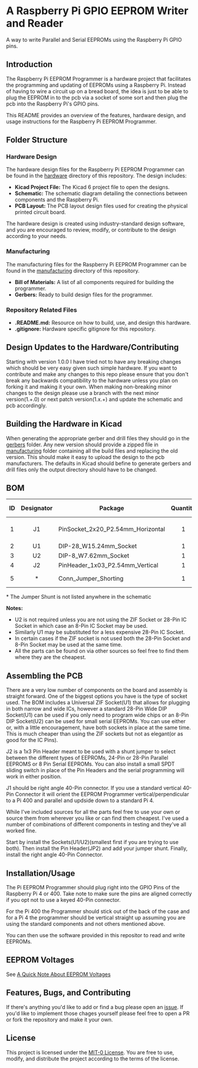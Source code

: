 # __A Raspberry Pi GPIO EEPROM Writer and Reader__ 

A way to write Parallel and Serial EEPROMs using the Raspberry Pi GPIO pins.

## __Introduction__
The Raspberry Pi EEPROM Programmer is a hardware project that facilitates the programming and updating of EEPROMs using a Raspberry Pi. Instead of having to wire a circuit up on a bread board, the idea is just to be able to plug the EEPROM in to the pcb via a socket of some sort and then plug the pcb into the Raspberry Pi's GPIO pins.

This README provides an overview of the features, hardware design, and usage instructions for the Raspberry Pi EEPROM Programmer.

## __Folder Structure__

### Hardware Design
The hardware design files for the Raspberry Pi EEPROM Programmer can be found in the [hardware](../hardware/design/) directory of this repository. The design includes:

- **Kicad Project File:** The Kicad 6 project file to open the designs.
- **Schematic:** The schematic diagram detailing the connections between components and the Raspberry Pi.
- **PCB Layout:** The PCB layout design files used for creating the physical printed circuit board.

The hardware design is created using industry-standard design software, and you are encouraged to review, modify, or contribute to the design according to your needs.

### Manufacturing
The manufacturing files for the Raspberry Pi EEPROM Programmer can be found in the [manufacturing](../hardware/manufacturing/) directory of this repository.

- **Bill of Materials:** A list of all components required for building the programmer.
- **Gerbers:** Ready to build design files for the programmer.

### Repository Related Files

- **.README.md:** Resource on how to build, use, and design this hardware.
- **.gitignore:** Hardware specific gitignore for this repository.

## __Design Updates to the Hardware/Contributing__
Starting with version 1.0.0 I have tried not to have any breaking changes which should be very easy given such simple hardware. 
If you want to contribute and make any changes to this repo please ensure that you don't break any backwards compatibility to the hardware unless you plan on forking it and making it your own. When making non-breaking minor changes to the design please use a branch with the next minor version(1.+.0) or next patch version(1.x.+) and update the schematic and pcb accordingly.

## __Building the Hardware in Kicad__
When generating the appropriate gerber and drill files they should go in the [gerbers](./manufacturing/gerbers/) folder. Any new version should provide a zipped file in [manufacturing](./manufacturing/) folder containing all the build files and replacing the old version. This should make it easy to upload the design to the pcb manufacturers. The defaults in Kicad should befine to generate gerbers and drill files only the output directory should have to be changed.

## __BOM__
| ID | Designator | Package                            | Quantity |         Designation         |       Part Number/Link      |
|:--:|:----------:|------------------------------------|:--------:|-----------------------------|:---------------------------:|
| 1  | J1         | PinSocket_2x20_P2.54mm_Horizontal  |    1     | Raspberry Pi GPIO Connector |  [SFH11-PBPC-D20-RA-BK](https://www.digikey.com/en/products/detail/sullins-connector-solutions/SFH11-PBPC-D20-RA-BK/1990101)  |
| 2  | U1         | DIP-28_W15.24mm_Socket             |    1     | ZIF Socket                  |  [28-6554-11](https://www.digikey.com/en/products/detail/aries-electronics/28-6554-11/27594)                                  |
| 3  | U2         | DIP-8_W7.62mm_Socket               |    1     |                             |                                                                                                                               |
| 4  | J2         | PinHeader_1x03_P2.54mm_Vertical    |    1     | Conn_01x03                  |  [TS-103-G-A](https://www.digikey.com/en/products/detail/samtec-inc/TS-103-G-A/1105459)                                       |
| 5  | *          | Conn_Jumper_Shorting               |    1     | *                           |  [QPC02SXGN-RC](https://www.digikey.com/en/products/detail/sullins-connector-solutions/QPC02SXGN-RC/2618262)                                       |

\* The Jumper Shunt is not listed anywhere in the schematic

__Notes:__
* U2 is not required unless you are not using the ZIF Socket or 28-Pin IC Socket in which case an 8-Pin IC Socket may be used.
* Similarly U1 may be substituted for a less expensive 28-Pin IC Socket.
* In certain cases if the ZIF socket is not used both the 28-Pin Socket and 8-Pin Socket may be used at the same time.
* All the parts can be found on via other sources so feel free to find them where they are the cheapest.


## __Assembling the PCB__
There are a very low number of components on the board and assembly is straight forward. One of the biggest options you have is the type of socket used. The BOM includes a Universal ZIF Socket(U1) that allows for plugging in both narrow and wide ICs, however a standard 28-Pin Wide DIP Socket(U1) can be used if you only need to program wide chips or an 8-Pin DIP Socket(U2) can be used for small serial EEPROMs. You can use either or, with a little encouragement, have both sockets in place at the same time. This is much cheaper than using the ZIF sockets but not as elegant(or as good for the IC Pins). 

J2 is a 1x3 Pin Header meant to be used with a shunt jumper to select between the different types of EEPROMs, 24-Pin or 28-Pin Parallel EEPROMS or 8 Pin Serial EEPROMs. You can also install a small SPDT sliding switch in place of the Pin Headers and the serial programming will work in either position.

J1 should be right angle 40-Pin connector. If you use a standard vertical 40-Pin Connector it will orient the EEPROM Programmer vertical/perpendicular to a Pi 400 and parallel and updside down to a standard Pi 4.

While I've included sources for all the parts feel free to use your own or source them from wherever you like or can find them cheapest. I've used a number of combinations of different components in testing and they've all worked fine.

Start by install the Sockets(U1/U2)(smallest first if you are trying to use both). Then install the Pin Header(JP2) and add your jumper shunt. Finally, install the right angle 40-Pin Connector.

## __Installation/Usage__
The Pi EEPROM Programmer should plug right into the GPIO Pins of the Raspberry Pi 4 or 400. Take note to make sure the pins are aligned correctly if you opt not to use a keyed 40-Pin connector.

For the Pi 400 the Programmer should stick out of the back of the case and for a Pi 4 the programmer should be vertical straight up assuming you are using the standard components and not others mentioned above.

You can then use the software provided in this repositor to read and write EEPROMs.

## __EEPROM Voltages__
See [A Quick Note About EEPROM Voltages](../README.md#a-quick-note-about-eeprom-voltages)

## __Features, Bugs, and Contributing__
If there's anything you'd like to add or find a bug please open an [issue](https://github.com/andrewteall/pi-eeprom-programmer/issues). If you'd like to implement those chages yourself please feel free to open a PR or fork the repository and make it your own.


## __License__
This project is licensed under the [MIT-0 License](../LICENSE). You are free to use, modify, and distribute the project according to the terms of the license.
